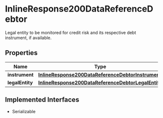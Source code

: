 

# InlineResponse200DataReferenceDebtor

Legal entity to be monitored for credit risk and its respective debt instrument, if available.

## Properties

Name | Type | Description | Notes
------------ | ------------- | ------------- | -------------
**instrument** | [**InlineResponse200DataReferenceDebtorInstrument**](InlineResponse200DataReferenceDebtorInstrument.md) |  |  [optional]
**legalEntity** | [**InlineResponse200DataReferenceDebtorLegalEntity**](InlineResponse200DataReferenceDebtorLegalEntity.md) |  |  [optional]


## Implemented Interfaces

* Serializable


